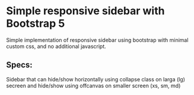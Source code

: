 # Simple responsive sidebar with Bootstrap 5


Simple implementation of responsive sidebar using bootstrap with minimal custom css, and no additional javascript.

## Specs:
Sidebar that can hide/show horizontally using collapse class on larga (lg) secreen and hide/show using offcanvas on smaller screen (xs, sm, md)
